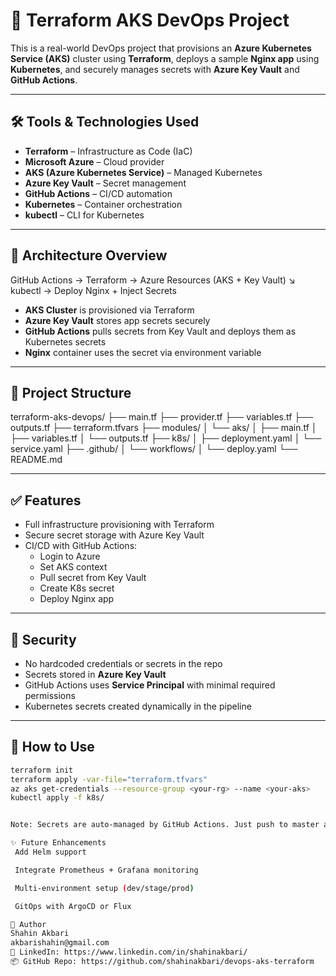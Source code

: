 # 🚀 Terraform AKS DevOps Project

This is a real-world DevOps project that provisions an **Azure Kubernetes Service (AKS)** cluster using **Terraform**, deploys a sample **Nginx app** using **Kubernetes**, and securely manages secrets with **Azure Key Vault** and **GitHub Actions**.

---

## 🛠️ Tools & Technologies Used

- **Terraform** – Infrastructure as Code (IaC)
- **Microsoft Azure** – Cloud provider
- **AKS (Azure Kubernetes Service)** – Managed Kubernetes
- **Azure Key Vault** – Secret management
- **GitHub Actions** – CI/CD automation
- **Kubernetes** – Container orchestration
- **kubectl** – CLI for Kubernetes

---

## 🧱 Architecture Overview

GitHub Actions → Terraform → Azure Resources (AKS + Key Vault) ↘ kubectl → Deploy Nginx + Inject Secrets


- **AKS Cluster** is provisioned via Terraform
- **Azure Key Vault** stores app secrets securely
- **GitHub Actions** pulls secrets from Key Vault and deploys them as Kubernetes secrets
- **Nginx** container uses the secret via environment variable

---

## 📂 Project Structure

terraform-aks-devops/ ├── main.tf ├── provider.tf ├── variables.tf ├── outputs.tf ├── terraform.tfvars ├── modules/ │ └── aks/ │ ├── main.tf │ ├── variables.tf │ └── outputs.tf ├── k8s/ │ ├── deployment.yaml │ └── service.yaml ├── .github/ │ └── workflows/ │ └── deploy.yaml └── README.md


---

## ✅ Features

- Full infrastructure provisioning with Terraform
- Secure secret storage with Azure Key Vault
- CI/CD with GitHub Actions:
  - Login to Azure
  - Set AKS context
  - Pull secret from Key Vault
  - Create K8s secret
  - Deploy Nginx app

---

## 🔐 Security

- No hardcoded credentials or secrets in the repo
- Secrets stored in **Azure Key Vault**
- GitHub Actions uses **Service Principal** with minimal required permissions
- Kubernetes secrets created dynamically in the pipeline

---

## 🚀 How to Use

```bash
terraform init
terraform apply -var-file="terraform.tfvars"
az aks get-credentials --resource-group <your-rg> --name <your-aks>
kubectl apply -f k8s/


Note: Secrets are auto-managed by GitHub Actions. Just push to master and the app gets deployed with injected secrets.

✨ Future Enhancements
 Add Helm support

 Integrate Prometheus + Grafana monitoring

 Multi-environment setup (dev/stage/prod)

 GitOps with ArgoCD or Flux

🙌 Author
Shahin Akbari
akbarishahin@gmail.com
📧 LinkedIn: https://www.linkedin.com/in/shahinakbari/
📦 GitHub Repo: https://github.com/shahinakbari/devops-aks-terraform

